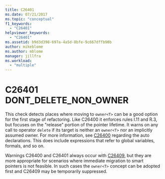 ```yaml
---
title: C26401
ms.date: 07/21/2017
ms.topic: "conceptual"
f1_keywords:
  - "C26401"
helpviewer_keywords:
  - "C26401"
ms.assetid: b9d3d398-697a-4a5d-8bfe-9c667dffb90b
author: mikeblome
ms.author: mblome
manager: jillfra
ms.workload:
  - "multiple"
---
```

# C26401 DONT_DELETE_NON_OWNER
This check detects places where moving to `owner<T>` can be a good option for the first stage of refactoring. Like C26400 it enforces rules I.11 and R.3, but focuses on the "release" portion of the pointer lifetime. It warns on any call to operator `delete` if its target is neither an `owner<T>` nor an implicitly assumed owner. For more information, see [C26400](c26400.md) regarding the auto declarations. This does include expressions that refer to global variables, formals, and so on.

Warnings C26400 and C26401 always occur with [C26409](c26409.md), but they are more appropriate for scenarios where immediate migration to smart pointers is not feasible. In such cases the `owner<T>` concept can be adopted first and C26409 may be temporarily suppressed.
